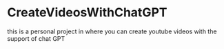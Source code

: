 # CreateVideosWithChatGPT

this is a personal project in where you can create youtube videos with the support of chat GPT